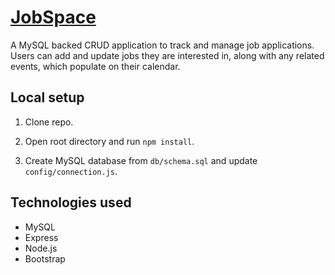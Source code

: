 # [JobSpace](https://github.com/scottgall/Job-Space.git)

A MySQL backed CRUD application to track and manage job applications.  Users can add and update jobs they are interested in, along with any related events, which populate on their calendar.

## Local setup

1. Clone repo.

2. Open root directory and run ```npm install```.

3. Create MySQL database from ```db/schema.sql``` and update ```config/connection.js```.

## Technologies used
- MySQL
- Express
- Node.js
- Bootstrap
